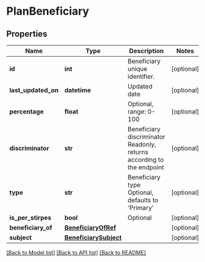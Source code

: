 # PlanBeneficiary

## Properties
Name | Type | Description | Notes
------------ | ------------- | ------------- | -------------
**id** | **int** | Beneficiary unique identifier. | [optional] 
**last_updated_on** | **datetime** | Updated date | [optional] 
**percentage** | **float** | Optional, range: 0-100 | [optional] 
**discriminator** | **str** | Beneficiary discriminator  Readonly, returns according to the endpoint | [optional] 
**type** | **str** | Beneficiary type  Optional, defaults to &#x27;Primary&#x27; | [optional] 
**is_per_stirpes** | **bool** | Optional | [optional] 
**beneficiary_of** | [**BeneficiaryOfRef**](BeneficiaryOfRef.md) |  | [optional] 
**subject** | [**BeneficiarySubject**](BeneficiarySubject.md) |  | [optional] 

[[Back to Model list]](../README.md#documentation-for-models) [[Back to API list]](../README.md#documentation-for-api-endpoints) [[Back to README]](../README.md)


